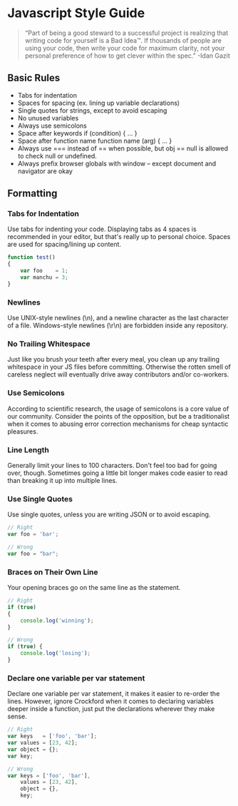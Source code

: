 # Javascript Style Guide

> “Part of being a good steward to a successful project is realizing that writing code for yourself is a Bad Idea™. If thousands of people are using your code, then write your code for maximum clarity, not your personal preference of how to get clever within the spec.” -Idan Gazit

## Basic Rules

* Tabs for indentation
* Spaces for spacing (ex. lining up variable declarations)
* Single quotes for strings, except to avoid escaping
* No unused variables
* Always use semicolons
* Space after keywords if (condition) { ... }
* Space after function name function name (arg) { ... }
* Always use === instead of == when possible, but obj == null is allowed to check null or undefined.
* Always prefix browser globals with window – except document and navigator are okay

## Formatting

### Tabs for Indentation

Use tabs for indenting your code. Displaying tabs as 4 spaces is recommended in your editor, but that's really up to personal choice. Spaces are used for spacing/lining up content.

```js
function test()
{
	var foo    = 1;
	var manchu = 3;
}
```

### Newlines

Use UNIX-style newlines (\n), and a newline character as the last character of a file. Windows-style newlines (\r\n) are forbidden inside any repository.

### No Trailing Whitespace

Just like you brush your teeth after every meal, you clean up any trailing whitespace in your JS files before committing. Otherwise the rotten smell of careless neglect will eventually drive away contributors and/or co-workers.

### Use Semicolons

According to scientific research, the usage of semicolons is a core value of our community. Consider the points of the opposition, but be a traditionalist when it comes to abusing error correction mechanisms for cheap syntactic pleasures.

### Line Length

Generally limit your lines to 100 characters. Don't feel too bad for going over, though. Sometimes going a little bit longer makes code easier to read than breaking it up into multiple lines.

### Use Single Quotes

Use single quotes, unless you are writing JSON or to avoid escaping.

```js
// Right
var foo = 'bar';

// Wrong
var foo = "bar";
```

### Braces on Their Own Line

Your opening braces go on the same line as the statement.

```js
// Right
if (true)
{
	console.log('winning');
}

// Wrong
if (true) {
	console.log('losing');
}
```

### Declare one variable per var statement

Declare one variable per var statement, it makes it easier to re-order the lines. However, ignore Crockford when it comes to declaring variables deeper inside a function, just put the declarations wherever they make sense.

```js
// Right
var keys   = ['foo', 'bar'];
var values = [23, 42];
var object = {};
var key;

// Wrong
var keys = ['foo', 'bar'],
    values = [23, 42],
    object = {},
    key;
```
